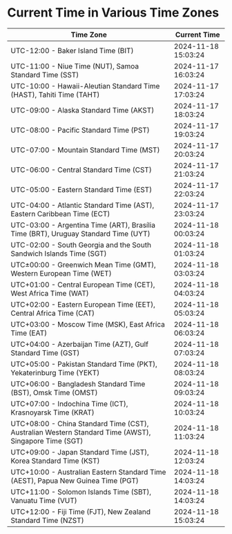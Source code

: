 # Current Time in Various Time Zones

| Time Zone | Current Time |
|-----------|--------------|
| UTC-12:00 - Baker Island Time (BIT) | 2024-11-18 15:03:24 |
| UTC-11:00 - Niue Time (NUT), Samoa Standard Time (SST) | 2024-11-17 16:03:24 |
| UTC-10:00 - Hawaii-Aleutian Standard Time (HAST), Tahiti Time (TAHT) | 2024-11-17 17:03:24 |
| UTC-09:00 - Alaska Standard Time (AKST) | 2024-11-17 18:03:24 |
| UTC-08:00 - Pacific Standard Time (PST) | 2024-11-17 19:03:24 |
| UTC-07:00 - Mountain Standard Time (MST) | 2024-11-17 20:03:24 |
| UTC-06:00 - Central Standard Time (CST) | 2024-11-17 21:03:24 |
| UTC-05:00 - Eastern Standard Time (EST) | 2024-11-17 22:03:24 |
| UTC-04:00 - Atlantic Standard Time (AST), Eastern Caribbean Time (ECT) | 2024-11-17 23:03:24 |
| UTC-03:00 - Argentina Time (ART), Brasília Time (BRT), Uruguay Standard Time (UYT) | 2024-11-18 00:03:24 |
| UTC-02:00 - South Georgia and the South Sandwich Islands Time (SGT) | 2024-11-18 01:03:24 |
| UTC±00:00 - Greenwich Mean Time (GMT), Western European Time (WET) | 2024-11-18 03:03:24 |
| UTC+01:00 - Central European Time (CET), West Africa Time (WAT) | 2024-11-18 04:03:24 |
| UTC+02:00 - Eastern European Time (EET), Central Africa Time (CAT) | 2024-11-18 05:03:24 |
| UTC+03:00 - Moscow Time (MSK), East Africa Time (EAT) | 2024-11-18 06:03:24 |
| UTC+04:00 - Azerbaijan Time (AZT), Gulf Standard Time (GST) | 2024-11-18 07:03:24 |
| UTC+05:00 - Pakistan Standard Time (PKT), Yekaterinburg Time (YEKT) | 2024-11-18 08:03:24 |
| UTC+06:00 - Bangladesh Standard Time (BST), Omsk Time (OMST) | 2024-11-18 09:03:24 |
| UTC+07:00 - Indochina Time (ICT), Krasnoyarsk Time (KRAT) | 2024-11-18 10:03:24 |
| UTC+08:00 - China Standard Time (CST), Australian Western Standard Time (AWST), Singapore Time (SGT) | 2024-11-18 11:03:24 |
| UTC+09:00 - Japan Standard Time (JST), Korea Standard Time (KST) | 2024-11-18 12:03:24 |
| UTC+10:00 - Australian Eastern Standard Time (AEST), Papua New Guinea Time (PGT) | 2024-11-18 14:03:24 |
| UTC+11:00 - Solomon Islands Time (SBT), Vanuatu Time (VUT) | 2024-11-18 14:03:24 |
| UTC+12:00 - Fiji Time (FJT), New Zealand Standard Time (NZST) | 2024-11-18 15:03:24 |

